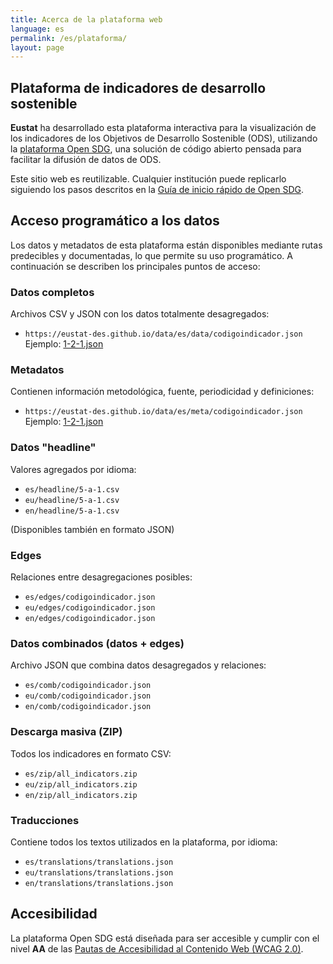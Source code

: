 ```yaml
---
title: Acerca de la plataforma web
language: es
permalink: /es/plataforma/
layout: page
---
```


## Plataforma de indicadores de desarrollo sostenible

**Eustat** ha desarrollado esta plataforma interactiva para la visualización de los indicadores de los Objetivos de Desarrollo Sostenible (ODS), utilizando la [plataforma Open SDG](https://open-sdg.readthedocs.io/en/latest/quick-start/), una solución de código abierto pensada para facilitar la difusión de datos de ODS.

Este sitio web es reutilizable. Cualquier institución puede replicarlo siguiendo los pasos descritos en la [Guía de inicio rápido de Open SDG](https://open-sdg.readthedocs.io/en/latest/quick-start/).

## Acceso programático a los datos

Los datos y metadatos de esta plataforma están disponibles mediante rutas predecibles y documentadas, lo que permite su uso programático. A continuación se describen los principales puntos de acceso:

###  Datos completos
Archivos CSV y JSON con los datos totalmente desagregados:

- `https://eustat-des.github.io/data/es/data/codigoindicador.json`  
  Ejemplo: [1-2-1.json](https://eustat-des.github.io/data/es/data/1-2-1.json)

###  Metadatos
Contienen información metodológica, fuente, periodicidad y definiciones:

- `https://eustat-des.github.io/data/es/meta/codigoindicador.json`  
  Ejemplo: [1-2-1.json](https://eustat-des.github.io/data/es/meta/1-2-1.json)

###  Datos "headline"
Valores agregados por idioma:

- `es/headline/5-a-1.csv`  
- `eu/headline/5-a-1.csv`  
- `en/headline/5-a-1.csv`  

(Disponibles también en formato JSON)

###  Edges
Relaciones entre desagregaciones posibles:

- `es/edges/codigoindicador.json`  
- `eu/edges/codigoindicador.json`  
- `en/edges/codigoindicador.json`

###  Datos combinados (datos + edges)
Archivo JSON que combina datos desagregados y relaciones:

- `es/comb/codigoindicador.json`  
- `eu/comb/codigoindicador.json`  
- `en/comb/codigoindicador.json`

###  Descarga masiva (ZIP)
Todos los indicadores en formato CSV:

- `es/zip/all_indicators.zip`  
- `eu/zip/all_indicators.zip`  
- `en/zip/all_indicators.zip`

### Traducciones
Contiene todos los textos utilizados en la plataforma, por idioma:

- `es/translations/translations.json`  
- `eu/translations/translations.json`  
- `en/translations/translations.json`

## Accesibilidad

La plataforma Open SDG está diseñada para ser accesible y cumplir con el nivel **AA** de las [Pautas de Accesibilidad al Contenido Web (WCAG 2.0)](https://www.w3.org/TR/WCAG20/).
